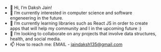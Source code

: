 - 👋 Hi, I’m Daksh Jain!
- 👀 I’m currently interested in computer science and software engeneering in the future.
- 🌱 I’m currently learning libraries such as React JS in order to create apps that will help my community and I in the upcoming future :)
- 💞️ I’m looking to collaborate on any projects that involve data structures, health, and social media.
- 📫 How to reach me: EMAIL - jaindaksh135@gmail.com 

<!---
DakshJ4033/DakshJ4033 is a ✨ special ✨ repository because its `README.md` (this file) appears on your GitHub profile.
You can click the Preview link to take a look at your changes.
--->
